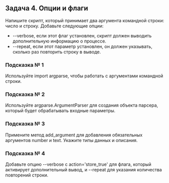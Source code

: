 ## Задача 4. Опции и флаги
Напишите скрипт, который принимает два аргумента командной строки: число и
строку. Добавьте следующие опции:
- --verbose, если этот флаг установлен, скрипт должен выводить
дополнительную информацию о процессе.
- --repeat, если этот параметр установлен, он должен указывать,
сколько раз повторить строку в выводе.
### Подсказка № 1
Используйте import argparse, чтобы работать с аргументами командной строки.
### Подсказка № 2
Используйте argparse.ArgumentParser для создания объекта парсера, который
будет обрабатывать входные параметры.
### Подсказка № 3
Примените метод add_argument для добавления обязательных аргументов number и
text. Укажите типы данных и описания.
### Подсказка № 4
Добавьте опцию --verbose с action='store_true' для флага, который активирует
дополнительный вывод, и --repeat для указания количества повторений строки.
